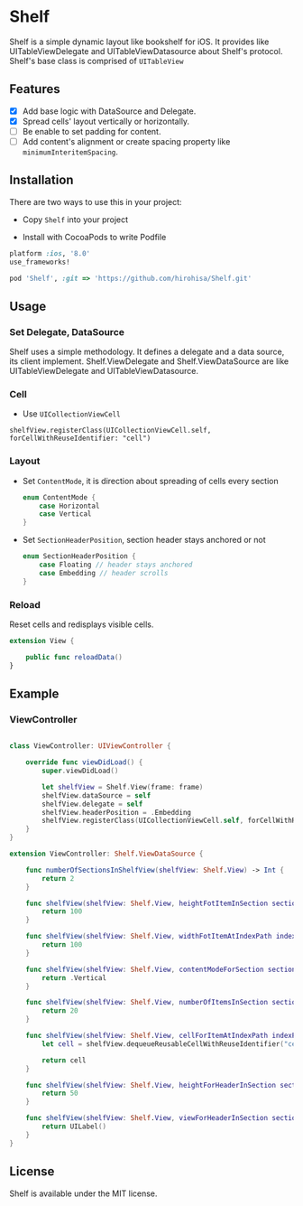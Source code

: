 # Shelf

Shelf is a simple dynamic layout like bookshelf for iOS. It provides like UITableViewDelegate and UITableViewDatasource about Shelf's protocol.
Shelf's base class is comprised of `UITableView`


## Features

- [x] Add base logic with DataSource and Delegate.
- [x] Spread cells' layout vertically or horizontally.
- [ ] Be enable to set padding for content.
- [ ] Add content's alignment or create spacing property like `minimumInteritemSpacing`.

## Installation

There are two ways to use this in your project:

- Copy `Shelf` into your project

- Install with CocoaPods to write Podfile
```ruby
platform :ios, '8.0'
use_frameworks!

pod 'Shelf', :git => 'https://github.com/hirohisa/Shelf.git'
```

## Usage

### Set Delegate, DataSource

Shelf uses a simple methodology. It defines a delegate and a data source, its client implement.
Shelf.ViewDelegate and Shelf.ViewDataSource are like UITableViewDelegate and UITableViewDatasource.


### Cell

- Use `UICollectionViewCell`

```
shelfView.registerClass(UICollectionViewCell.self, forCellWithReuseIdentifier: "cell")
```

### Layout

- Set `ContentMode`, it is direction about spreading of cells every section

  ```swift
  enum ContentMode {
      case Horizontal
      case Vertical
  }
  ```

- Set `SectionHeaderPosition`, section header stays anchored or not

  ```swift
  enum SectionHeaderPosition {
      case Floating // header stays anchored
      case Embedding // header scrolls
  }

  ```


### Reload

Reset cells and redisplays visible cells.

```swift
extension View {

    public func reloadData()
}
```

## Example

### ViewController

```swift

class ViewController: UIViewController {

    override func viewDidLoad() {
        super.viewDidLoad()

        let shelfView = Shelf.View(frame: frame)
        shelfView.dataSource = self
        shelfView.delegate = self
        shelfView.headerPosition = .Embedding
        shelfView.registerClass(UICollectionViewCell.self, forCellWithReuseIdentifier: "cell")
    }
}

extension ViewController: Shelf.ViewDataSource {

    func numberOfSectionsInShelfView(shelfView: Shelf.View) -> Int {
        return 2
    }

    func shelfView(shelfView: Shelf.View, heightFotItemInSection section: Int) -> CGFloat {
        return 100
    }

    func shelfView(shelfView: Shelf.View, widthFotItemAtIndexPath indexPath: NSIndexPath) -> CGFloat {
        return 100
    }

    func shelfView(shelfView: Shelf.View, contentModeForSection section: Int) -> ContentMode {
        return .Vertical
    }

    func shelfView(shelfView: Shelf.View, numberOfItemsInSection section: Int) -> Int {
        return 20
    }

    func shelfView(shelfView: Shelf.View, cellForItemAtIndexPath indexPath: NSIndexPath) -> UICollectionViewCell {
        let cell = shelfView.dequeueReusableCellWithReuseIdentifier("cell", forIndexPath: indexPath) as UICollectionViewCell

        return cell
    }

    func shelfView(shelfView: Shelf.View, heightForHeaderInSection section: Int) -> CGFloat {
        return 50
    }

    func shelfView(shelfView: Shelf.View, viewForHeaderInSection section: Int) -> UIView? {
        return UILabel()
    }
}
```


## License

Shelf is available under the MIT license.
